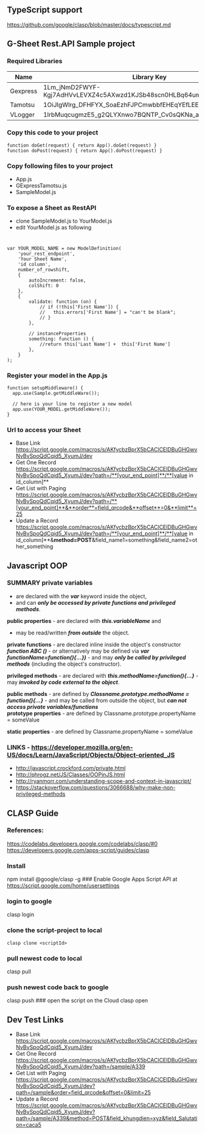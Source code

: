 ## TypeScript support
https://github.com/google/clasp/blob/master/docs/typescript.md

## G-Sheet Rest.API Sample project
### Required Libraries
|  Name|Library Key  | Version |
|--|--|--|
| Gexpress |  1Lm_jNmD2FWYF-Kgj7AdHVvLEVXZ4c5AXwzd1KJSb48scn0HLBq64um7S|22 |
| Tamotsu |  1OiJIgWlrg_DFHFYX_SoaEzhFJPCmwbbfEHEqYEfLEEhKRloTNVJ-3U4s|31 |
| VLogger |  1lrbMuqcugmzE5_g2QLYXnwo7BQNTP_Cv0sQKNa_a6rDBQiJAaJkvEEPn|3 |

### Copy this code to your project
    function doGet(request) { return App().doGet(request) }  
    function doPost(request) { return App().doPost(request) }

### Copy following files to your project
- App.js
- GExpressTamotsu.js
- SampleModel.js

### To expose a Sheet as RestAPI
- clone SampleModel.js to YourModel.js
- edit YourModel.js as following

#
    var YOUR_MODEL_NAME = new ModelDefinition(
	    'your_rest_endpoint',
	    'Your Sheet Name',
	    'id column',
	    number_of_rowshift,
	    {
	        autoIncrement: false,
	        colShift: 0
	    },
	    {
	        validate: function (on) {
	            // if (!this['First Name']) {
	            //   this.errors['First Name'] = "can't be blank";
	            // }
	        },

	        // instanceProperties
	        something: function () {
	            //return this['Last Name'] +  this['First Name']
	        },
	    }
	);

### Register your model in the App.js

    function setupMiddleware() {  
      app.use(Sample.getMiddleWare());  
      
      // here is your line to register a new model 
      app.use(YOUR_MODEL.getMiddleWare());
    }

### Url to access your Sheet
- Base Link https://script.google.com/macros/s/AKfycbzBprX5bCAClCElDBuGHGwvNvBvSpoQdCqid5_XyumJ/dev    
- Get One Record https://script.google.com/macros/s/AKfycbzBprX5bCAClCElDBuGHGwvNvBvSpoQdCqid5_XyumJ/dev?path=/**[your_end_point]**/**[value in id_column]**    
- Get List with Paging https://script.google.com/macros/s/AKfycbzBprX5bCAClCElDBuGHGwvNvBvSpoQdCqid5_XyumJ/dev?path=/**[your_end_point]**&**order**=field_qrcode&**offset**=0&**limit**=25    
- Update a Record https://script.google.com/macros/s/AKfycbzBprX5bCAClCElDBuGHGwvNvBvSpoQdCqid5_XyumJ/dev?path=/**[your_end_point]**/**[value in id_column]**&**method=POST**&field_name1=something&field_name2=other_something


## Javascript OOP 
### SUMMARY **private variables**  
 - are declared with the ***var*** keyword inside the object,    
 - and can ***only be accessed by private functions and privileged methods***.  
  
**public properties** - are declared with ***this.variableName*** and   
- may be read/written ***from outside*** the object.    
  
**private functions** - are declared inline inside the object's constructor ***function ABC ()*** - or alternatively may be defined via ***var functionName=function(){...})*** - and may ***only be called by privileged methods*** (including the object's constructor).    
  
**privileged methods** - are declared with ***this.methodName=function(){...}*** - may ***invoked by code external to the object***.    
  
**public methods** - are defined by ***Classname.prototype.methodName = function(){...}*** - and may be called from outside the object, but ***can not access private variables/functions***   
**prototype properties** - are defined by Classname.prototype.propertyName = someValue    
  
**static properties** - are defined by Classname.propertyName = someValue    
   
### LINKS - https://developer.mozilla.org/en-US/docs/Learn/JavaScript/Objects/Object-oriented_JS    
- http://javascript.crockford.com/private.html    
- http://phrogz.net/JS/Classes/OOPinJS.html    
- http://ryanmorr.com/understanding-scope-and-context-in-javascript/    
- https://stackoverflow.com/questions/3066688/why-make-non-privileged-methods    
     
    
## CLASP  Guide  
### References:  
https://codelabs.developers.google.com/codelabs/clasp/#0    
https://developers.google.com/apps-script/guides/clasp    
    
### Install  
 npm install @google/clasp -g ### Enable Google Apps Script API at https://script.google.com/home/usersettings    
  
### login to google    
clasp login   
### clone the script-project to local   
    clasp clone <scriptId>    
 ### pull newest code to local    
clasp pull   
### push newest code back to google  
 clasp push  ### open the script on the Cloud clasp open    
    
    
## Dev Test Links  
- Base Link https://script.google.com/macros/s/AKfycbzBprX5bCAClCElDBuGHGwvNvBvSpoQdCqid5_XyumJ/dev    
- Get One Record https://script.google.com/macros/s/AKfycbzBprX5bCAClCElDBuGHGwvNvBvSpoQdCqid5_XyumJ/dev?path=/sample/A339    
- Get List with Paging https://script.google.com/macros/s/AKfycbzBprX5bCAClCElDBuGHGwvNvBvSpoQdCqid5_XyumJ/dev?path=/sample&order=field_qrcode&offset=0&limit=25    
- Update a Record https://script.google.com/macros/s/AKfycbzBprX5bCAClCElDBuGHGwvNvBvSpoQdCqid5_XyumJ/dev?path=/sample/A339&method=POST&field_khungdien=xyz&field_Salutation=caca5




